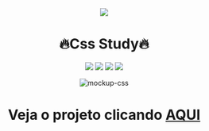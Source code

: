

<div align="center">
<img src= https://dev.to/assets/fire-f60e7a582391810302117f987b22a8ef04a2fe0df7e3258a5f49332df1cec71e.svg><h1>🔥Css Study🔥</h1></img>
<img src=https://img.shields.io/badge/HTML5-E34F26?style=for-the-badge&logo=html5&logoColor=white></img>
<img src=https://img.shields.io/badge/CSS3-1572B6?style=for-the-badge&logo=css3&logoColor=white></img>
<img src=https://img.shields.io/badge/Sass-CC6699?style=for-the-badge&logo=sass&logoColor=white></img>
<img src=https://img.shields.io/badge/JavaScript-323330?style=for-the-badge&logo=javascript&logoColor=F7DF1E></img>

![mockup-css](https://github.com/user-attachments/assets/5a1e9467-e7a1-4b48-900f-086f6438b7a5)

<h1>Veja o projeto clicando <a href="https://vrmtdev.github.io/vrmt-css-study/" target="_blank">AQUI</a></h1>
</div>
